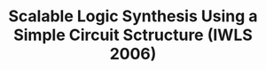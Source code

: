 ---
layout: page
title: Scalable Logic Synthesis Using a Simple Circuit Sctructure (IWLS 2006)
description: |
 Introduces a few new logic synthesis operators Rewrite, Refactor, Resubstitution, Redundancy Removal
importance: 4
category: Logic Synthesis Operators
---